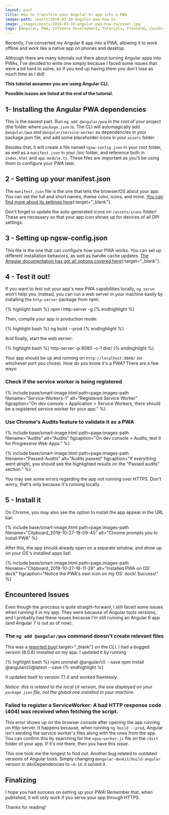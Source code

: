 ```yaml
---
layout: post
title: How to transform your Angular 6+ app into a PWA
images-path: /posts/2019-03-10-angular-pwa-how-to
image: /images/posts/2019-03-10-angular-pwa-how-to/cover.jpg
tags: [Angular, PWA, Software Development, Tutorials, Frontend, JavaScript]
---
```


Recently, I've converted my Angular 6 app into a PWA, allowing it to work offline and work like a native app on phones and desktop.

Although there are many tutorials out there about turning Angular apps into PWAs, I've decided to write one simply because I faced some issues that were a bit hard to solve, so if you end up having them you don't lose as much time as I did!

**This tutorial assumes you are using Angular CLI.**

**Possible issues are listed at the end of the tutorial.**

## 1- Installing the Angular PWA dependencies

This is the easiest part. Run `ng add @angular/pwa` in the root of your project (the folder where `package.json` is. The CLI will automagically add `@angular/pwa` and `@angular/service-worker` as dependencies in your package.json file, and add some placeholder icons in your `assets` folder.

Besides that, it will create a file named `ngsw-config.json` in your root folder, as well as a `manifest.json` in your /src folder, and reference both in `index.html` and `app.module.ts`. These files are important as you'll be using them to configure your PWA later.

## 2 - Setting up your manifest.json

The `manifest.json` file is the one that tells the browser/OS about your app. You can set the full and short names, theme color, icons, and more. [You can find more about its settings here](https://developers.google.com/web/fundamentals/web-app-manifest/){:target="_blank"}.

Don't forget to update the auto-generated icons on `/assets/icons` folder! These are necessary so that your app icon shows up for devices of all DPI settings.

## 3 - Setting up ngsw-config.json

This file is the one that can configure how your PWA works. You can set up different installation behaviors, as well as handle cache updates. [The Angular documentation has got all options covered here](https://angular.io/guide/service-worker-config){:target="_blank"}.

## 4 - Test it out!

If you want to test out your app's new PWA capabilities locally, `ng serve` won't help you. Instead, you can run a web server in your machine easily by installing the `http-server` package from npm:

{% highlight bash %}
npm i http-server -g
{% endhighlight %}

Then, compile your app in production mode:

{% highlight bash %}
ng build --prod
{% endhighlight %}

And finally, start the web server:

{% highlight bash %}
http-server -p 8080 -c-1 dist/<project-name>
{% endhighlight %}

Your app should be up and running on `http://localhost:8080/` (or whichever port you chose). How do you know it's a PWA? There are a few ways:

### Check if the service worker is being registered

{% include base/smart-image.html 
  path=page.images-path
  filename="Service-Workers-1"
  alt="Registered Service Worker"
  figcaption="On dev console > Application > Service Workers, there should be a registered service worker for your app." 
%}

### Use Chrome's Audits feature to validate it as a PWA

{% include base/smart-image.html 
  path=page.images-path
  filename="Audits"
  alt="Audits"
  figcaption="On dev console > Audits, test it for Progressive Web Apps." 
%}

{% include base/smart-image.html 
  path=page.images-path
  filename="Passed-Audits"
  alt="Audits passed"
  figcaption="If everything went alright, you should see the highlighted results on the \"Passed audits\" section." 
%}

You may see some errors regarding the app not running over HTTPS. Don't worry, that's only because it's running locally.

## 5 - Install it

On Chrome, you may also see the option to install the app appear in the URL bar:

{% include base/smart-image.html 
  path=page.images-path
  filename="Clipboard_2019-10-27-18-09-45"
  alt="Chrome prompts you to install PWA"
%}

After this, the app should already open on a separate window, and show up on your OS's installed apps list!

{% include base/smart-image.html 
  path=page.images-path
  filename="Clipboard_2019-10-27-18-11-28"
  alt="Installed PWA on OS' dock"
  figcaption="Notice the PWA's own icon on my OS' dock! Success!" 
%}

## Encountered Issues

Even though the proccess is quite straight-forward, I still faced some issues when running it in my app. They were because of Angular tools versions, and I probably had these issues because I'm still running an Angular 6 app (and Angular 7 is out as of now).

### The `ng add @angular/pwa` command doesn't create relevant files

This was a [reported bug](https://github.com/angular/angular-cli/issues/11914){:target="_blank"} on the CLI. I had a bugged version (6.0.8) installed on my app. I updated it by running

{% highlight bash %}
npm uninstall @angular/cli --save
npm install @angular/cli@latest --save
{% endhighlight %}

It updated itself to version 7.1.4 and worked flawlessly.

_Notice: this is related to the local cli version, the one displayed on your `package.json` file, not the global one installed in your machine._

### Failed to register a ServiceWorker: A bad HTTP response code (404) was received when fetching the script.

This error shows up on the browser console after opening the app running on http-server. It happens because, when running `ng build --prod`, Angular isn't sending the service worker's files along with the ones from the app. You can confirm this by searching for the `ngsw-worker.js` file on the `/dist` folder of your app. If it's not there, then you have this issue.

This one took me the longest to find out. Another bug related to outdated versions of Angular tools. Simply changing `@angular-devkit/build-angular` version in devDependencies to `~0.10.0` solved it.

## Finalizing

I hope you had success on setting up your PWA! Remember that, when published, it will only work if you serve your app through HTTPS.

Thanks for reading!